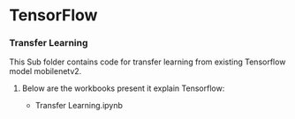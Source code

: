 # TensorFlow

### Transfer Learning

This Sub folder contains code for transfer learning from existing Tensorflow model mobilenetv2.

1. Below are the workbooks present it explain Tensorflow:

    - Transfer Learning.ipynb
